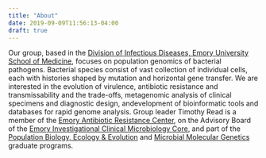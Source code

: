 ```yaml
---
title: "About"
date: 2019-09-09T11:56:13-04:00
draft: true
---
```


Our group, based in the [Division of Infectious Diseases, Emory University School of Medicine](http://medicine.emory.edu/infectious-diseases/), focuses on population genomics of bacterial pathogens.  Bacterial species consist of vast collection of individual cells, each with histories shaped by mutation and horizontal gene transfer. We are interested in the evolution of virulence, antibiotic resistance and transmissability and the trade-offs, metagenomic analysis of clinical specimens and diagnostic design, andevelopment of bioinformatic tools and databases for rapid genome analysis. Group leader Timothy Read is a member of the [Emory Antibiotic Resistance Center](http://antibiotics.emory.edu), on the Advisory Board of the [Emory Investigational Clinical Microbiology Core](https://www.cores.emory.edu/icmc/), and part of the [Population Biology, Ecology & Evolution](http://www.biomed.emory.edu/PROGRAM_SITES/PBEE/index.html) and [Microbial Molecular Genetics](http://www.biomed.emory.edu/PROGRAM_SITES/MMG/) graduate programs.
